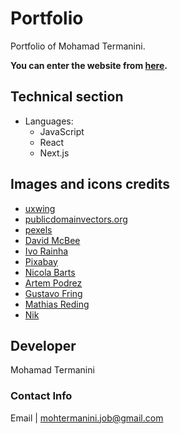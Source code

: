 # Portfolio
Portfolio of Mohamad Termanini.

**You can enter the website from [here](http://mohtermanini.github.io/Portfolio).**


## Technical section
* Languages:
    * JavaScript
    * React
    * Next.js

## Images and icons credits
* [uxwing](https://uxwing.com)
* [publicdomainvectors.org](https://publicdomainvectors.org)
* [pexels](https://www.pexels.com/)
* [David McBee](https://www.pexels.com/photo/aerial-photography-of-gray-houses-1486785/)
* [Ivo Rainha](https://www.pexels.com/photo/assorted-books-on-shelf-1290141/)
* [Pixabay](https://www.pexels.com/photo/bedroom-interior-setup-271624/)
* [Nicola Barts](https://www.pexels.com/photo/a-kid-s-hand-holding-a-blue-card-7943490/)
* [Artem Podrez](https://www.pexels.com/photo/a-man-and-a-woman-doing-an-experiment-5726798/)
* [Gustavo Fring](https://www.pexels.com/photo/young-female-customer-receiving-meal-order-during-coronavirus-pandemic-4254140/)
* [Mathias Reding](https://www.pexels.com/photo/rotary-phone-and-books-11911843/)
* [Nik](https://unsplash.com/photos/3xNn1zGvBwY)

## Developer
Mohamad Termanini

### Contact Info
Email | mohtermanini.job@gmail.com
